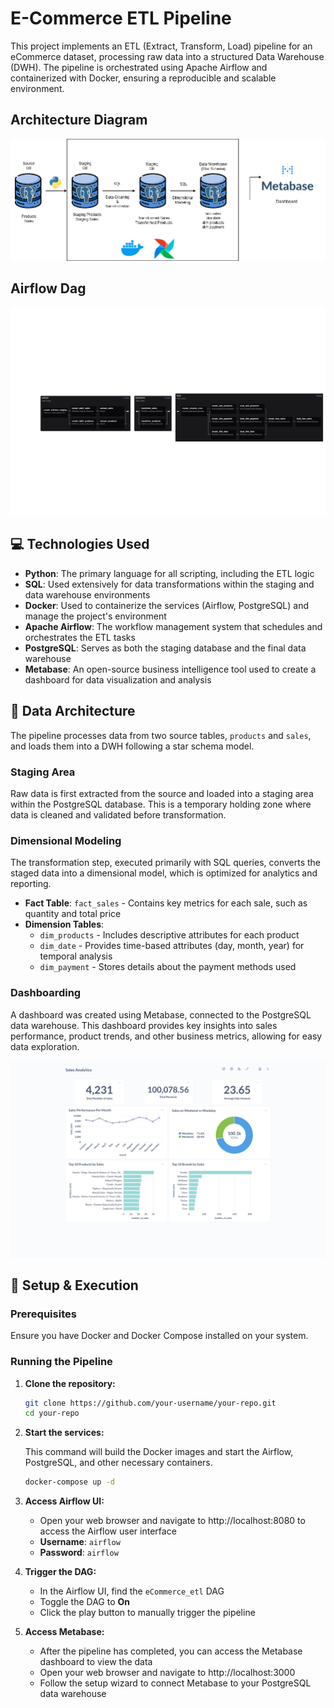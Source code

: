 # E-Commerce ETL Pipeline

This project implements an ETL (Extract, Transform, Load) pipeline for an eCommerce dataset, processing raw data into a structured Data Warehouse (DWH). The pipeline is orchestrated using Apache Airflow and containerized with Docker, ensuring a reproducible and scalable environment.

## Architecture Diagram
![Architecture Diagram](./diagrams/Pipeline_diagram.drawio.png)

## Airflow Dag
![Airflow Dag](./diagrams/DAG.png)

## 💻 Technologies Used

- **Python**: The primary language for all scripting, including the ETL logic
- **SQL**: Used extensively for data transformations within the staging and data warehouse environments
- **Docker**: Used to containerize the services (Airflow, PostgreSQL) and manage the project's environment
- **Apache Airflow**: The workflow management system that schedules and orchestrates the ETL tasks
- **PostgreSQL**: Serves as both the staging database and the final data warehouse
- **Metabase**: An open-source business intelligence tool used to create a dashboard for data visualization and analysis

## 📂 Data Architecture

The pipeline processes data from two source tables, `products` and `sales`, and loads them into a DWH following a star schema model.

### Staging Area

Raw data is first extracted from the source and loaded into a staging area within the PostgreSQL database. This is a temporary holding zone where data is cleaned and validated before transformation.

### Dimensional Modeling

The transformation step, executed primarily with SQL queries, converts the staged data into a dimensional model, which is optimized for analytics and reporting.

- **Fact Table**: `fact_sales` - Contains key metrics for each sale, such as quantity and total price
- **Dimension Tables**:
  - `dim_products` - Includes descriptive attributes for each product
  - `dim_date` - Provides time-based attributes (day, month, year) for temporal analysis
  - `dim_payment` - Stores details about the payment methods used

### Dashboarding

A dashboard was created using Metabase, connected to the PostgreSQL data warehouse. This dashboard provides key insights into sales performance, product trends, and other business metrics, allowing for easy data exploration.

![Metabase Dashboard](./diagrams/metabase.png)

## 🚀 Setup & Execution

### Prerequisites

Ensure you have Docker and Docker Compose installed on your system.

### Running the Pipeline

1. **Clone the repository:**
   ```bash
   git clone https://github.com/your-username/your-repo.git
   cd your-repo
   ```

2. **Start the services:**
   
   This command will build the Docker images and start the Airflow, PostgreSQL, and other necessary containers.
   ```bash
   docker-compose up -d
   ```

3. **Access Airflow UI:**
   - Open your web browser and navigate to http://localhost:8080 to access the Airflow user interface
   - **Username**: `airflow`
   - **Password**: `airflow`

4. **Trigger the DAG:**
   - In the Airflow UI, find the `eCommerce_etl` DAG
   - Toggle the DAG to **On**
   - Click the play button to manually trigger the pipeline

5. **Access Metabase:**
   - After the pipeline has completed, you can access the Metabase dashboard to view the data
   - Open your web browser and navigate to http://localhost:3000
   - Follow the setup wizard to connect Metabase to your PostgreSQL data warehouse
